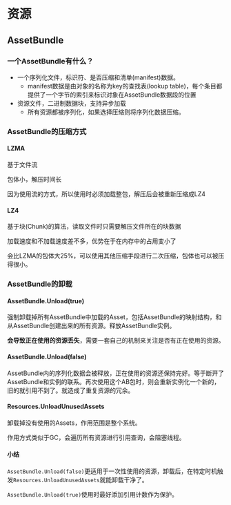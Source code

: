 # 资源

## AssetBundle

### 一个AssetBundle有什么？

- 一个序列化文件，标识符、是否压缩和清单(manifest)数据。
  - manifest数据是由对象的名称为key的查找表(lookup table)，每个条目都提供了一个字节的索引来标识对象在AssetBundle数据段的位置
- 资源文件，二进制数据块，支持异步加载
  - 所有资源都被序列化，如果选择压缩则将序列化数据压缩。

### AssetBundle的压缩方式

#### LZMA

基于文件流

包体小，解压时间长

因为使用流的方式，所以使用时必须加载整包，解压后会被重新压缩成LZ4

#### LZ4

基于块(Chunk)的算法，读取文件时只需要解压文件所在的块数据

加载速度和不加载速度差不多，优势在于在内存中的占用变小了

会比LZMA的包体大25%，可以使用其他压缩手段进行二次压缩，包体也可以被压得很小。

### AssetBundle的卸载

#### AssetBundle.Unload(true)

强制卸载掉所有AssetBundle中加载的Asset，包括AssetBundle的映射结构，和从AssetBundle创建出来的所有资源。释放AssetBundle实例。

**会导致正在使用的资源丢失**，需要一套自己的机制来关注是否有正在使用的资源。

#### AssetBundle.Unload(false)

AssetBundle内的序列化数据会被释放，正在使用的资源还保持完好。等于断开了AssetBundle和实例的联系。再次使用这个AB包时，则会重新实例化一个新的，旧的就引用不到了。就造成了重复资源的冗余。

#### Resources.UnloadUnusedAssets

卸载掉没有使用的Assets，作用范围是整个系统。

作用方式类似于GC，会遍历所有资源进行引用查询，会阻塞线程。

#### 小结

`AssetBundle.Unload(false)`更适用于一次性使用的资源，卸载后，在特定时机触发`Resources.UnloadUnusedAssets`就能卸载干净了。

`AssetBundle.Unload(true)`使用时最好添加引用计数作为保护。

